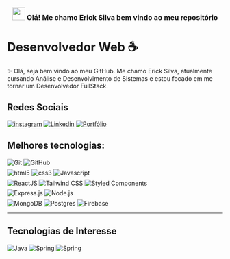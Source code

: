 <h3 align="center">
    <img src="https://raw.githubusercontent.com/MartinHeinz/MartinHeinz/master/wave.gif" width = 30px> Olá! Me chamo Erick Silva bem vindo ao meu repositório
</h3>


# Desenvolvedor Web ☕

<p>✨ Olá, seja bem vindo ao meu GitHub. Me chamo Erick Silva, atualmente cursando Análise e Desenvolvimento de Sistemas e estou focado em me tornar um Desenvolvedor FullStack.</p>

## Redes Sociais

[![instagram](https://img.shields.io/badge/Instagram-E4405F?style=for-the-badge&logo=instagram&logoColor=white)](https://www.instagram.com/eiericksilva/)
[![Linkedin](https://img.shields.io/badge/LinkedIn-0077B5?style=for-the-badge&logo=linkedin&logoColor=white)](https://www.linkedin.com/in/eiericksilva/)
[![Portfólio](https://img.shields.io/badge/dev.to-0A0A0A?style=for-the-badge&logo=devdotto&logoColor=white)](https://eiericksilva.com.br/)

## Melhores tecnologias:

<div>
    <div style="margin-bottom: 5px;">
        <img align="center" src="https://img.shields.io/badge/Git-F05032?style=for-the-badge&logo=git&logoColor=white" alt="Git">
        <img align="center" src="https://img.shields.io/badge/GitHub-181717?style=for-the-badge&logo=github&logoColor=white" alt="GitHub">
    </div>
    <div style="margin-bottom: 5px;">
        <img align="center" src="https://img.shields.io/badge/HTML5-E34F26?style=for-the-badge&logo=html5&logoColor=white" alt="html5">
        <img align="center" src="https://img.shields.io/badge/CSS3-1572B6?style=for-the-badge&logo=css3&logoColor=white" alt="css3">
        <img align="center" src="https://img.shields.io/badge/JavaScript-323330?style=for-the-badge&logo=javascript&logoColor=F7DF1E" alt="Javascript" >
    </div>
    <div style="margin-bottom: 5px;">
        <img align="center" src="https://img.shields.io/badge/React-20232A?style=for-the-badge&logo=react&logoColor=61DAFB" alt="ReactJS">
        <img align="center" src="https://img.shields.io/badge/Tailwind_CSS-38B2AC?style=for-the-badge&logo=tailwind-css&logoColor=white" alt="Tailwind CSS">
        <img align="center" src="https://img.shields.io/badge/Styled_Components-DB7093?style=for-the-badge&logo=styled-components&logoColor=white" alt="Styled Components">
    </div>
    <div style="margin-bottom: 5px;">
        <img align="center" src="https://img.shields.io/badge/Express.js-000000?style=for-the-badge&logo=express&logoColor=white" alt="Express.js">
        <img align="center" src="https://img.shields.io/badge/Node.js-339933?style=for-the-badge&logo=node.js&logoColor=white" alt="Node.js">
    </div>
    <div style="margin-bottom: 5px;">
        <img align="center" src="https://img.shields.io/badge/MongoDB-47A248?style=for-the-badge&logo=mongodb&logoColor=white" alt="MongoDB">
        <img align="center" src="https://img.shields.io/badge/PostgreSQL-316192?style=for-the-badge&logo=postgresql&logoColor=white" alt="Postgres">
        <img align="center" src="https://img.shields.io/badge/Firebase-FFCA28?style=for-the-badge&logo=firebase&logoColor=black" alt="Firebase">
    </div>  
</div>
<hr>

## Tecnologias de Interesse

  <div style="margin-bottom: 5px;">
        <img align="center" src="https://img.shields.io/badge/Java-ED8B00?style=for-the-badge&logo=openjdk&logoColor=white" alt="Java">
        <img align="center" src="https://img.shields.io/badge/Spring-6DB33F?style=for-the-badge&logo=spring&logoColor=white" alt="Spring">
        <img align="center" src="https://img.shields.io/badge/TypeScript-007ACC?style=for-the-badge&logo=typescript&logoColor=white" alt="Spring">
    </div>
